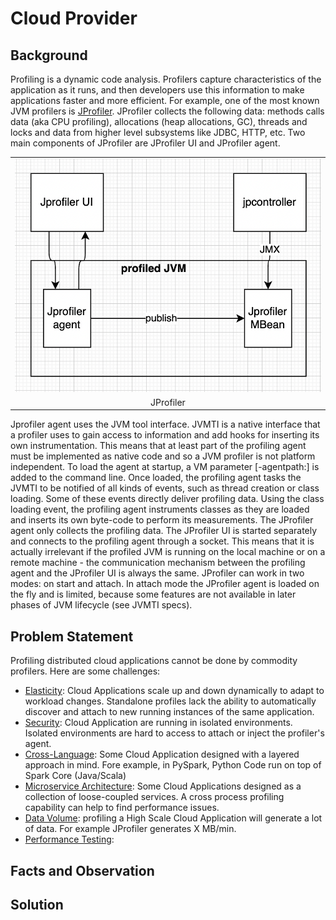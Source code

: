 # Cloud Provider 

## Background
Profiling is a dynamic code analysis. Profilers capture characteristics of the application as it runs, and then developers use this information to make applications faster and more efficient. For example, one of the most known JVM profilers is [JProfiler](https://www.ej-technologies.com/resources/jprofiler/help/doc/JProfiler.pdf). JProfiler collects the following data: methods calls data (aka CPU profiling), allocations (heap allocations, GC), threads and locks and data from higher level subsystems like JDBC, HTTP, etc. Two main components of JProfiler are JProfiler UI and JProfiler agent.

<table width="256px">
  <tr>
    <td><img src="./images/jprofiler.png"/></td>
  </tr>
  <tr><td align="center">JProfiler</td></tr>
</table>  

Jprofiler agent uses the JVM tool interface. JVMTI is a native interface that a profiler uses to gain access to information and add hooks for inserting its own instrumentation. This means that at least part of the profiling agent must be implemented as native code and so a JVM profiler is not platform independent. To load the agent at startup, a VM parameter [-agentpath:] is added to the command line. Once loaded, the profiling agent tasks the JVMTI to be notified of all kinds of events, such as thread creation or class loading. Some of these events directly deliver profiling data. Using the class loading event, the profiling agent instruments classes as they are loaded and inserts its own byte-code to perform its measurements. The JProfiler agent only collects the profiling data. The JProfiler UI is started separately and connects to the profiling agent through a socket. This means that it is actually irrelevant if the profiled JVM is running on the local machine or on a remote machine - the communication mechanism between the profiling agent and the JProfiler UI is always the same. JProfiler can work in two modes: on start and attach. In attach mode the JProfiler agent is loaded on the fly and is limited, because some features are not available in later phases of JVM lifecycle (see JVMTI specs).

## Problem Statement
Profiling distributed cloud applications cannot be done by commodity profilers. Here are some challenges:
- [Elasticity](https://en.wikipedia.org/wiki/Elasticity_(cloud_computing)): Cloud Applications scale up and down dynamically to adapt to workload changes. Standalone profiles lack the ability to automatically discover and attach to new running instances of the same application.
- [Security](https://www.crowdstrike.com/cybersecurity-101/cloud-security/): Cloud Application are running in isolated environments. Isolated environments are hard to access to attach or inject the profiler's agent.
- [Cross-Language](https://damientseng.com/spark/2017/11/20/pyspark-udf-a-cross-language-approach.html): Some Cloud Application designed with a layered approach in mind. Fore example, in PySpark, Python Code run on top of Spark Core (Java/Scala)
- [Microservice Architecture](https://en.wikipedia.org/wiki/Microservices): Some Cloud Applications designed as a collection of loose-coupled services. A cross process profiling capability can help to find performance issues. 
- [Data Volume](https://en.wikipedia.org/wiki/Big_data): profiling a High Scale Cloud Application will generate a lot of data. For example JProfiler generates X MB/min.
- [Performance Testing](https://en.wikipedia.org/wiki/Software_performance_testing): 


## Facts and Observation

## Solution
